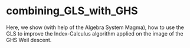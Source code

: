 # combining_GLS_with_GHS
Here, we show (with help of the Algebra System Magma), how to use the GLS to improve the Index-Calculus algorithm applied on the image of the GHS Weil descent.
